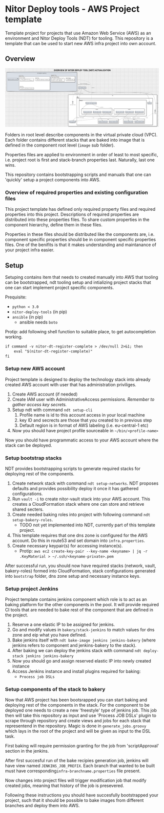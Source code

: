 # Nitor Deploy tools - AWS Project template

Template project for projects that use Amazon Web Service (AWS) as an
environment and Nitor Deploy Tools (NDT) for tooling. This repository
is a template that can be used to start new AWS infra project into own
account.

## Overview

![overview](docs/figs/overview.png)

Folders in root level describe components in the virtual private cloud
(VPC). Each folder contains different stacks that are baked into image
that is defined in the component root level (`image` sub folder).

Properties files are applied to environment in order of least to most
specific, i.e. project root is first and stack-branch properties
last. Naturally, last one wins.

This repository contains bootstrapping scripts and manuals that one
can 'quickly' setup a project components into AWS.

### Overview of required properties and existing configuration files

This project template has defined only required property files and
required properties into this project. Descriptions of required
properties are distributed into these properties files. To share
custom properties in the component hierarchy, define them in these
files.

Properties in these files should be distributed like the components
are, i.e. component specific properties should be in component
specific properties files. One of the benifits is that it makes
understanding and maintanance of your project infra easier.

## Setup

Setuping contains item that needs to created manually into AWS that
tooling can be bootstrapped, ndt tooling setup and intializing project
stacks that one can start implement project specific components.

Prequisite:
  * `python < 3.0`
  * `nitor-deploy-tools` (in pip)
  * `ansible` (in pip)
    * ansible needs `boto`

Protip: add following shell function to suitable place, to get
autocompletion working.

```shell
if command -v nitor-dt-register-complete > /dev/null 2>&1; then
    eval "$(nitor-dt-register-complete)"
fi
```

### Setup new AWS account

Project template is designed to deploy the technology stack into
already created AWS account with user that has administration
priviliges.

 1. Create AWS account (if needed)
 2. Create IAM user with AdministrativeAccess permissions. *Remember
    to gather access key secrets.*
 3. Setup ndt with command `ndt setup-cli`
	1. Profile name is id to this account access in your local machine
    2. key ID and secrects are those that you created to in previous step
    3. Default region is in format of AWS labeling (i.e. eu-central-1 etc)
 4. Now you should have project profile sourceable in `~/bin/<profile-name>`

Now you should have programmatic access to your AWS account where the
stack can be deployed.

### Setup bootstrap stacks

NDT provides bootstrapping scripts to generate required stacks for
deploying rest of the components.

  1. Create network stack with command `ndt setup-networks`. NDT
     proposes defaults and provides possibility deploy it once it has
     gathered configurations.
  2. Run `vault -i` to create nitor-vault stack into your AWS
     account. This creates a CloudFormation stack where one can store
     and retrieve shared secters.
  3. Create needed baking roles into project with following command
     `ndt setup-bakery-roles`.
	 - TODO not yet implemented into NDT, currently part of this
        template project.
  4. This template requires that one dns zone is configured for the
     AWS account. Do this in route53 and set domain into
     `infra.properties`.
  5. Create necessary keypair(s) for accessing instance(s).
	 - Protip: `aws ec2 create-key-pair --key-name <keyname> | jq -r .KeyMaterial > ~/.ssh/<keyname-private>.pem`

After successful run, you should now have required stacks (network,
vault, bakery-roles) formed into CloudFormation, stack configurations
generated into `bootstrap` folder, dns zone setup and necessary
instance keys.

### Setup project Jenkins

Project template contains jenkins component which role is to act as an
baking platform for the other components in the pool. It will provide
required CI tools that are needed to bake rest of the component that
are defined in the project.

  1. Reserve a one elastic IP to be assigned for jenkins.
  2. Go and modify values in `bakery/stack-jenkins` to match values
     for dns zone and eip what you have defined.
  2. Bake jenkins itself with `ndt bake-image jenkins jenkins-bakery`
     (where jenkins refers to component and jenkins-bakery to the
     stack).
  3. After baking we can deploy the jenkins stack with command `ndt
     deploy-stack jenkins jenkins-bakery`
  4. Now you should go and assign reserved elastic IP into newly
     created instance
  5. Access Jenkins instance and install plugins required for baking:
     * `Process job DSLs`

### Setup components of the stack to bakery

Now that AWS project has been bootsrapped you can start baking and
deploying rest of the components in the stack. For the component to be
deployed one needs to create a new 'freestyle' type of jenkins
job. This job then will take this repository as input and use 'Process
JOB DSLs' plugin to scrape through repository and create views and
jobs for each stack that representend in the repository. Magic is done
in `generate_jobs.groovy` which lays in the root of the project and
will be given as input to the DSL task.

First baking will require permission granting for the job from
'scriptApproval' section in the jenkins.

After first succesful run of the bake recipies generation job, jenkins
will have view named `JENKINS_JOB_PREFIX`. Each branch that wanted to
be built must have corresponding`infra-branchname.properties` file
present.

Now changes into project files will trigger modification job that
modify created jobs, meaning that history of the job is presevered.

Following these instructions you should have succesfully bootstrapped
your project, such that it should be possible to bake images from
different branches and deploy them into AWS.
